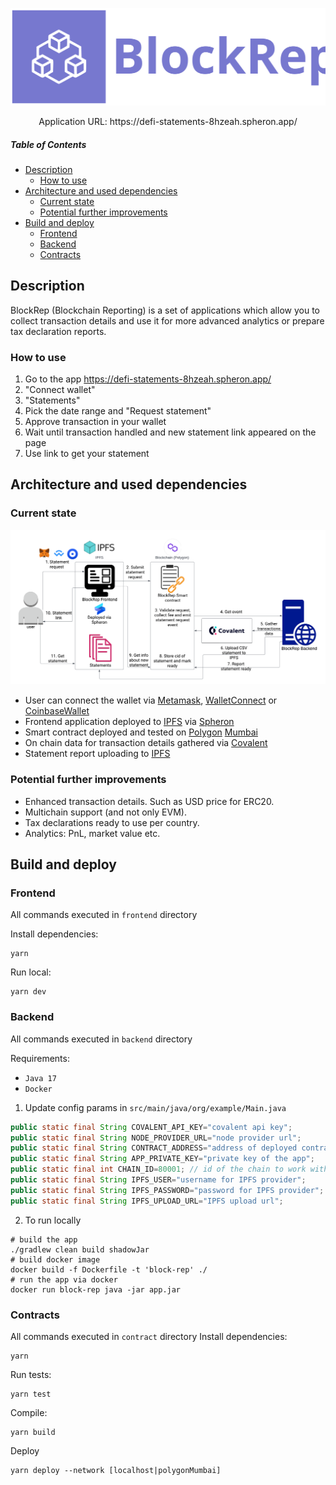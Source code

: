 <p align="center"><a target="_blank" href="https://defi-statements-8hzeah.spheron.app/"><img src="frontend/public/logo.svg" alt="BlockRep" width="600"/></a></p>  
<p align="center">Application URL: https://defi-statements-8hzeah.spheron.app/</p>

##### Table of Contents
- [Description](#description)
    * [How to use](#how-to-use)
- [Architecture and used dependencies](#architecture-and-used-dependencies)
    * [Current state](#current-state)
    * [Potential further improvements](#potential-further-improvements)
- [Build and deploy](#build-and-deploy)
    * [Frontend](#frontend)
    * [Backend](#backend)
    * [Contracts](#contracts)

## Description
BlockRep (Blockchain Reporting) is a set of applications which allow you to collect transaction details and use it for more advanced analytics or prepare tax declaration reports.
### How to use
1. Go to the app https://defi-statements-8hzeah.spheron.app/
2. "Connect wallet"
3. "Statements"
4. Pick the date range and "Request statement"
5. Approve transaction in your wallet
6. Wait until transaction handled and new statement link appeared on the page
7. Use link to get your statement

## Architecture and used dependencies
### Current state
<p align="center"><div style="text-align: center;"><img src="schema.png" alt="BlockRep" width="1000"/></div></p>

* User can connect the wallet via [Metamask](https://metamask.io), [WalletConnect](https://www.walletconnect.com) or [CoinbaseWallet](https://www.coinbase.com/wallet)
* Frontend application deployed to [IPFS](https://ipfs.io/) via [Spheron](https://aqua.spheron.network/)
* Smart contract deployed and tested on [Polygon](https://polygon.technology/) [Mumbai](https://mumbai.polygonscan.com/address/0xb530731846ABCAa90976d8bd2b57999dD8dd74ef)
* On chain data for transaction details gathered via [Covalent](https://www.covalenthq.com/)
* Statement report uploading to [IPFS](https://ipfs.io/)

### Potential further improvements
* Enhanced transaction details. Such as USD price for ERC20.
* Multichain support (and not only EVM).
* Tax declarations ready to use per country.
* Analytics: PnL, market value etc.

## Build and deploy
### Frontend
All commands executed in `frontend` directory

Install dependencies:
```shell
yarn
```
Run local:
```shell
yarn dev
```

### Backend
All commands executed in `backend` directory

Requirements:
* `Java 17`
* `Docker`

1. Update config params in `src/main/java/org/example/Main.java`
```Java
public static final String COVALENT_API_KEY="covalent api key";
public static final String NODE_PROVIDER_URL="node provider url";
public static final String CONTRACT_ADDRESS="address of deployed contract";
public static final String APP_PRIVATE_KEY="private key of the app";
public static final int CHAIN_ID=80001; // id of the chain to work with
public static final String IPFS_USER="username for IPFS provider";
public static final String IPFS_PASSWORD="password for IPFS provider";
public static final String IPFS_UPLOAD_URL="IPFS upload url";
```

2. To run locally
```shell
# build the app
./gradlew clean build shadowJar
# build docker image
docker build -f Dockerfile -t 'block-rep' ./
# run the app via docker
docker run block-rep java -jar app.jar
```

### Contracts
All commands executed in `contract` directory
Install dependencies:
```shell
yarn
```
Run tests:
```shell
yarn test
```
Compile:
```shell
yarn build
```
Deploy
```shell
yarn deploy --network [localhost|polygonMumbai]
```
